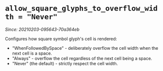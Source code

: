 # `allow_square_glyphs_to_overflow_width = "Never"`

*Since: 20210203-095643-70a364eb*

Configures how square symbol glyph's cell is rendered:

* "WhenFollowedBySpace" - deliberately overflow the cell
  width when the next cell is a space.
* "Always" - overflow the cell regardless of the next cell
  being a space.
* "Never" (the default) - strictly respect the cell width.
